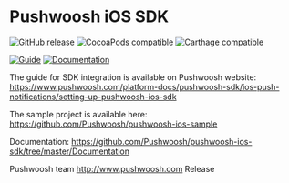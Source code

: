 Pushwoosh iOS SDK
=====================

[![GitHub release](https://img.shields.io/github/release/Pushwoosh/pushwoosh-ios-sdk.svg?style=flat-square)](https://github.com/Pushwoosh/pushwoosh-ios-sdk/releases) 
[![CocoaPods compatible](https://img.shields.io/cocoapods/v/Pushwoosh.svg)](https://cocoapods.org/?q=pushwoosh)
[![Carthage compatible](https://img.shields.io/badge/Carthage-compatible-4BC51D.svg?style=flat)](https://github.com/Carthage/Carthage)

[![Guide](https://img.shields.io/badge/guide-latest-brightgreen.svg?style=flat-square)](https://docs.pushwoosh.com/platform-docs/pushwoosh-sdk/ios-push-notifications)
[![Documentation](https://img.shields.io/badge/docs-latest-brightgreen.svg?style=flat-square)](https://github.com/Pushwoosh/pushwoosh-ios-sdk/tree/master/Documentation)

The guide for SDK integration is available on Pushwoosh website:  
https://www.pushwoosh.com/platform-docs/pushwoosh-sdk/ios-push-notifications/setting-up-pushwoosh-ios-sdk

The sample project is available here:  
https://github.com/Pushwoosh/pushwoosh-ios-sample

Documentation:
https://github.com/Pushwoosh/pushwoosh-ios-sdk/tree/master/Documentation

Pushwoosh team
http://www.pushwoosh.com
Release 

